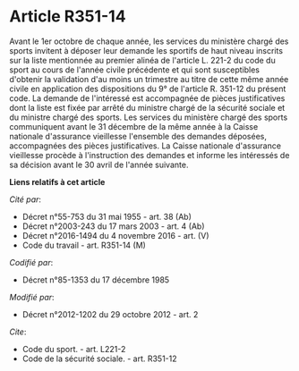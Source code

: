 # Article R351-14

Avant le 1er octobre de chaque année, les services du ministère chargé des sports invitent à déposer leur demande les
sportifs de haut niveau inscrits sur la liste mentionnée au premier alinéa de l'article L. 221-2 du code du sport au cours de
l'année civile précédente et qui sont susceptibles d'obtenir la validation d'au moins un trimestre au titre de cette même
année civile en application des dispositions du 9° de l'article R. 351-12 du présent code. La demande de l'intéressé est
accompagnée de pièces justificatives dont la liste est fixée par arrêté du ministre chargé de la sécurité sociale et du
ministre chargé des sports. Les services du ministère chargé des sports communiquent avant le 31 décembre de la même année à
la Caisse nationale d'assurance vieillesse l'ensemble des demandes déposées, accompagnées des pièces justificatives. La
Caisse nationale d'assurance vieillesse procède à l'instruction des demandes et informe les intéressés de sa décision avant
le 30 avril de l'année suivante.

**Liens relatifs à cet article**

_Cité par_:

  - Décret n°55-753 du 31 mai 1955 - art. 38 (Ab)
  - Décret n°2003-243 du 17 mars 2003 - art. 4 (Ab)
  - Décret n°2016-1494 du 4 novembre 2016 - art. (V)
  - Code du travail - art. R351-14 (M)

_Codifié par_:

  - Décret n°85-1353 du 17 décembre 1985

_Modifié par_:

  - Décret n°2012-1202 du 29 octobre 2012 - art. 2

_Cite_:

  - Code du sport. - art. L221-2
  - Code de la sécurité sociale. - art. R351-12
